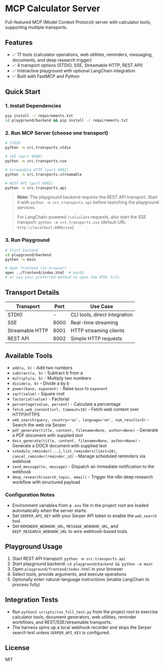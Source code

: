 # MCP Calculator Server

Full-featured MCP (Model Context Protocol) server with calculator tools, supporting multiple transports.

## Features

- ✅ 17 tools (calculator operations, web utilities, reminders, messaging, documents, and deep research trigger)
- ✅ 4 transport options (STDIO, SSE, Streamable HTTP, REST API)
- ✅ Interactive playground with optional LangChain integration
- ✅ Built with FastMCP and Python

## Quick Start

### 1. Install Dependencies

```bash
pip install -r requirements.txt
cd playground/backend && pip install -r requirements.txt
```

### 2. Run MCP Server (choose one transport)

```bash
# STDIO
python -m src.transports.stdio

# SSE (port 8000)
python -m src.transports.sse

# Streamable HTTP (port 8001)
python -m src.transports.streamable

# REST API (port 8002)
python -m src.transports.api
```

> **Note:** The playground backend requires the REST API transport. Start it with
> `python -m src.transports.api` before launching the playground services.
>
> For LangChain-powered `/calculate` requests, also start the SSE transport:
> `python -m src.transports.sse` (default URL `http://localhost:8000/sse`).

### 3. Run Playground

```bash
# Start backend
cd playground/backend
python -m main

# Open frontend (in browser)
open ../frontend/index.html  # macOS
# or use your preferred method to open the HTML file.
```

## Transport Details

| Transport        | Port | Use Case                    |
|------------------|------|-----------------------------|
| STDIO            | -    | CLI tools, direct integration |
| SSE              | 8000 | Real-time streaming         |
| Streamable HTTP  | 8001 | HTTP streaming clients      |
| REST API         | 8002 | Simple HTTP requests        |

## Available Tools

- `add(a, b)` - Add two numbers
- `subtract(a, b)` - Subtract b from a
- `multiply(a, b)` - Multiply two numbers
- `divide(a, b)` - Divide a by b
- `power(base, exponent)` - Raise `base` to `exponent`
- `sqrt(value)` - Square root
- `factorial(value)` - Factorial
- `percentage(value, percent)` - Calculate a percentage
- `fetch_web_content(url, timeout=10)` - Fetch web content over HTTP/HTTPS
- `web_search(query, country='us', language='en', num_results=5)` - Search the web via Serper
- `pdf_generate(title, content, filename=None, author=None)` - Generate a PDF document with supplied text
- `docx_generate(title, content, filename=None, author=None)` - Generate a DOCX document with supplied text
- `schedule_reminder(...)`, `list_reminders(limit=20)`, `cancel_reminder(reminder_id)` - Manage scheduled reminders via webhook
- `send_message(to, message)` - Dispatch an immediate notification to the webhook
- `deep_research(search_topic, email)` - Trigger the n8n deep research workflow with structured payload

### Configuration Notes

- Environment variables from a `.env` file in the project root are loaded automatically when the server starts.
- Set `SERPER_API_KEY` with your Serper API token to enable the `web_search` tool.
- Set `REMINDER_WEBHOOK_URL`, `MESSAGE_WEBHOOK_URL`, and `DEEP_RESEARCH_WEBHOOK_URL` to wire webhook-based tools.

## Playground Usage

1. Start REST API transport: `python -m src.transports.api`
2. Start playground backend: `cd playground/backend && python -m main`
3. Open `playground/frontend/index.html` in your browser
4. Select tools, provide arguments, and execute operations
5. Optionally enter natural-language instructions (enable LangChain to process fully)

## Integration Tests

- Run `python3 scripts/run_full_test.py` from the project root to exercise calculator tools, document generators, web utilities, reminder workflows, and REST/SSE/streamable transports.
- The harness spins up a local webhook recorder and skips the Serper search test unless `SERPER_API_KEY` is configured.

## License

MIT
